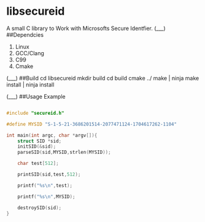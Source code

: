 # libsecureid

A small C library to Work with Microsofts Secure Identfier.
(___)
##Dependcies
1. Linux
2. GCC/Clang
3. C99
4. Cmake

(___)
##Build
cd libsecureid
mkdir build
cd build
cmake ../
make | ninja
make install | ninja install

(___)
##Usage Example

```C

#include "secureid.h"

#define MYSID "S-1-5-21-3686201514-2077471124-1704617262-1104"

int main(int argc, char *argv[]){
    struct SID *sid;
    initSID(&sid);
    parseSID(sid,MYSID,strlen(MYSID));

    char test[512];

    printSID(sid,test,512);

    printf("%s\n",test);

    printf("%s\n",MYSID);

    destroySID(sid);
}

```
